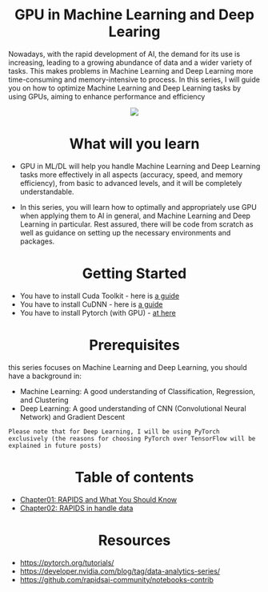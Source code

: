 
<p align="center">
 <h1 align="center">GPU in Machine Learning and Deep Learing </h1>
</p>

Nowadays, with the rapid development of AI, the demand for its use is increasing, leading to a growing abundance of data and a wider variety of tasks. This makes problems in Machine Learning and Deep Learning more time-consuming and memory-intensive to process. In this series, I will guide you on how to optimize Machine Learning and Deep Learning tasks by using GPUs, aiming to enhance performance and efficiency


<p align="center">
  <img src="https://github.com/user-attachments/assets/ee76ddca-89a2-480d-b429-2dee7fbe3210" />
</p>

<p align="center">
 <h1 align="center">What will you learn </h1>
</p>

- GPU in ML/DL will help you handle Machine Learning and Deep Learning tasks more effectively in all aspects (accuracy, speed, and memory efficiency), from basic to advanced levels, and it will be completely understandable.

- In this series, you will learn how to optimally and appropriately use GPU when applying them to AI in general, and Machine Learning and Deep Learning in particular. Rest assured, there will be code from scratch as well as guidance on setting up the necessary environments and packages.


<p align="center">
 <h1 align="center">Getting Started
 </h1>
</p>

- You have to install Cuda Toolkit - here is [a guide](https://github.com/CisMine/Setup-as-Cuda-programmers/blob/main/Cuda%20Toolkit%20-%20Cuda%20Driver.md)
- You have to install CuDNN - here is [a guide](https://github.com/CisMine/Setup-as-Cuda-programmers/blob/main/CuDNN%20-%20OpenCV.md)
- You have to install Pytorch (with GPU) - [at here](https://pytorch.org/)

  
<p align="center">
 <h1 align="center">Prerequisites
 </h1>
</p>

this series focuses on Machine Learning and Deep Learning, you should have a background in:

- Machine Learning: A good understanding of Classification, Regression, and Clustering
- Deep Learning: A good understanding of CNN (Convolutional Neural Network) and Gradient Descent

`Please note that for Deep Learning, I will be using PyTorch exclusively (the reasons for choosing PyTorch over TensorFlow will be explained in future posts)`


<p align="center">
 <h1 align="center">Table of contents
 </h1>
</p>

- [Chapter01: RAPIDS and What You Should Know](https://github.com/CisMine/GPU-in-ML-DL/tree/main/Chapter01)
- [Chapter02: RAPIDS in handle data](https://github.com/CisMine/GPU-in-ML-DL/tree/main/Chapter02)

<p align="center">
 <h1 align="center">Resources
 </h1>
</p>

- https://pytorch.org/tutorials/
- https://developer.nvidia.com/blog/tag/data-analytics-series/
- https://github.com/rapidsai-community/notebooks-contrib






















